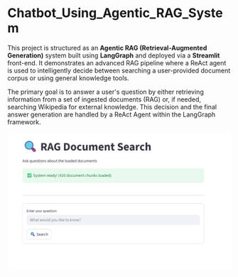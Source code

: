 # Chatbot_Using_Agentic_RAG_System

This project is structured as an **Agentic RAG (Retrieval-Augmented Generation)** system built using **LangGraph** and deployed via a **Streamlit** front-end. It demonstrates an advanced RAG pipeline where a ReAct agent is used to intelligently decide between searching a user-provided document corpus or using general knowledge tools.

The primary goal is to answer a user's question by either retrieving information from a set of ingested documents (RAG) or, if needed, searching Wikipedia for external knowledge. This decision and the final answer generation are handled by a ReAct Agent within the LangGraph framework.

<p align="center">
    <img src="https://github.com/vpnsowmyame/Chatbot_Using_Agentic_RAG_System/blob/main/chatbot.png" width="900px" alt="Unwind AI">
</p>
